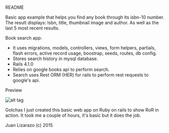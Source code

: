 README

Basic app example that helps you find any book through its isbn-10 number.
The result displays: Isbn, title, thumbnail image and author. As well as the last 5 most recent results.

Book search app:

- It uses migrations, models, controllers, views, form helpers, partials, flash errors, active record usage, boostrap, seeds, routes, db config.
- Stores search history in mysql database.
- Rails 4.1.0
- Relies on google books api to perform search.
- Search uses Rest ORM (HER) for rails to perform rest requests to google's api.

Preview

![alt tag](https://raw.github.com/juanlizarazo/book-search-app/develop/master/app/assets/images/demo.png)

Gotchas
I just created this basic web app on Ruby on rails to show RoR in action.
It took me a couple of hours, it's basic but it does the job.

Juan Lizarazo (c) 2015
